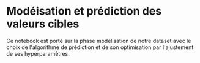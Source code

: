 # Modéisation et prédiction des valeurs cibles

Ce notebook est porté sur la phase modélisation de notre dataset avec le choix de l'algorithme de prédiction et de son optimisation par l'ajustement de ses hyperparamètres.
